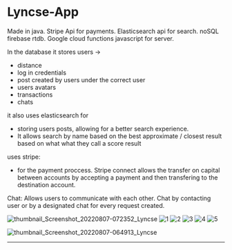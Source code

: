# Lyncse-App

Made in java. Stripe Api for payments. Elasticsearch api for search. noSQL firebase rtdb. Google cloud functions javascript for server.


In the database it stores
users ->
- distance
- log in credentials
- post created by users under the correct user
- users avatars
- transactions
- chats

it also uses elasticsearch for
- storing users posts, allowing for a better search experience.
- It allows search by name based on the best approximate / closest result based on what what they call a score result


uses stripe:
- for the payment proccess. Stripe connect allows the transfer on capital between accounts by accepting a payment and then transfering
to the destination account.


Chat:
Allows users to communicate with each other. Chat by contacting user or by a designated chat for every request created.




![thumbnail_Screenshot_20220807-072352_Lyncse](https://user-images.githubusercontent.com/83076267/183295489-318bc6c3-9554-41e3-92c3-e783261c555f.jpg)
![1](https://user-images.githubusercontent.com/83076267/183293925-ef0ea990-2792-4266-98e6-aebebad8d12c.png)
![2](https://user-images.githubusercontent.com/83076267/183293929-604a1b0e-428d-4df3-a5bd-81a066515c71.png)
![3](https://user-images.githubusercontent.com/83076267/183293930-ae8bfcfc-4274-403d-bcb4-804beddfc15a.png)
![4](https://user-images.githubusercontent.com/83076267/183293931-f88c8523-6f3f-4af6-9f2f-704354a1f004.png)
![5](https://user-images.githubusercontent.com/83076267/183293933-d25f3af9-387f-4376-9f5e-9f0dea5a201d.png)


![thumbnail_Screenshot_20220807-064913_Lyncse](https://user-images.githubusercontent.com/83076267/183294057-c2f5ecba-9173-43cc-9353-f5d9b9635068.jpg)




------------------------------------------------------------------






